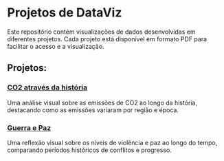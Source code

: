 # Projetos de DataViz

Este repositório contém visualizações de dados desenvolvidas em diferentes projetos. Cada projeto está disponível em formato PDF para facilitar o acesso e a visualização.

## Projetos:

### [CO2 através da história](dataviz/CO2_atraves_da_historia/CO2_atraves_da_historia_Diogo_Hiroyuki.pdf)
Uma análise visual sobre as emissões de CO2 ao longo da história, destacando como as emissões variaram por região e época.

### [Guerra e Paz](dataviz/guerra_e_paz/Guerra_e_Paz_Diogo_Hiroyuki.pdf)
Uma reflexão visual sobre os níveis de violência e paz ao longo do tempo, comparando períodos históricos de conflitos e progresso.
